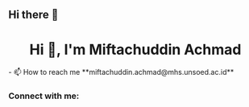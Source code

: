 ## Hi there 👋

<h1 align="center">Hi 👋, I'm Miftachuddin Achmad</h1>
- 📫 How to reach me **miftachuddin.achmad@mhs.unsoed.ac.id**

<h3 align="left">Connect with me:</h3>
<p align="left">
</p>
<!--
**miftachuddinachmad/miftachuddinachmad** is a ✨ _special_ ✨ repository because its `README.md` (this file) appears on your GitHub profile.

Here are some ideas to get you started:

- 🔭 I’m currently working on ...
- 🌱 I’m currently learning ...
- 👯 I’m looking to collaborate on ...
- 🤔 I’m looking for help with ...
- 💬 Ask me about ...
- 📫 How to reach me: ...
- 😄 Pronouns: ...
- ⚡ Fun fact: ...
-->
